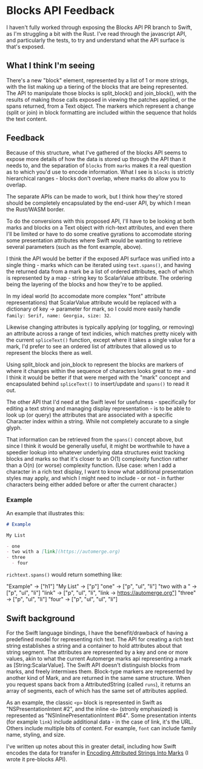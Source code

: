 # Blocks API Feedback

I haven't fully worked through exposing the Blocks API PR branch to Swift, as I'm struggling a bit with the Rust.
I've read through the javascript API, and particularly the tests, to try and understand what the API surface is that's exposed.

## What I think I'm seeing

There's a new "block" element, represented by a list of 1 or more strings, with the list making up a tiering of the blocks that are being represented.
The API to manipulate those blocks is split_block() and join_block(), with the results of making those calls exposed in viewing the patches applied, or the spans returned, from a Text object. 
The markers which represent a change (split or join) in block formatting are included within the sequence that holds the text content.

## Feedback

Because of this structure, what I've gathered of the blocks API seems to expose more details of how the data is stored up through the API than it needs to, and the separation of `blocks` from `marks` makes it a real question as to which you'd use to encode information. 
What I see is `blocks` is strictly hierarchical ranges -  blocks don't overlap, where marks do allow you to overlap.

The separate APIs can be made to work, but I think how they're stored should be completely encapsulated by the end-user API, by which I mean the Rust/WASM border.

To do the conversions with this proposed API, I'll have to be looking at both marks and blocks on a Text object with rich-text attributes, and even there I'll be limited or have to do some creative gyrations to accomodate storing some presentation attributes where Swift would be wanting to retrieve several parameters (such as the font example, above).

I think the API would be better if the exposed API surface was unified into a single thing - marks which can be iterated using `text.spans()`, and having the returned data from a mark be a list of ordered attributes, each of which is represented by a map - string key to ScalarValue attribute. 
The ordering being the layering of the blocks and how they're to be applied.

In my ideal world (to accomodate more complex "font" attribute representations) that ScalarValue attribute would be replaced with a dictionary of key -> parameter for mark, so I could more easily handle `family: Serif, name: Georgia, size: 32`.

Likewise changing attributes is typically applying (or toggling, or removing) an attribute across a range of text indicies, which matches pretty nicely with the current `spliceText()` function, except where it takes a single value for a mark, I'd prefer to see an ordered list of attributes that allowed us to represent the blocks there as well.

Using split_block and join_block to represent the blocks are markers of where it changes within the sequence of characters looks great to me - and I think it would be better if that were merged with the "mark" concept and encapsulated behind `spliceText()` to insert/update and `spans()` to read it out.

The other API that I'd need at the Swift level for usefulness - specifically for editing a text string and managing display representation - is to be able to look up (or query) the attributes that are associated with a specific Character index within a string. 
While not completely accurate to a single glyph.

That information can be retrieved from the `spans()` concept above, but since I think it would be generally useful, it might be worthwhile to have a speedier lookup into whatever underlying data structures exist tracking blocks and marks so that it's closer to an O(1) complexity function rather than a O(n) (or worse) complexity function. 
(Use case: when I add a character in a rich text display, I want to know what additional presentation styles may apply, and which I might need to include  - or not - in further characters being either added before or after the current character.)

### Example

An example that illustrates this:

```markdown
# Example

My List

- one
- two with a [link](https://automerge.org)
- three
  - four
```

`richtext.spans()` would return something like:

 "Example" -> ["h1"]
 "My List" -> ["p"]
 "one" -> ["p", "ul", "li"]
 "two with a " -> ["p", "ul", "li"]
 "link" -> ["p", "ul", "li", "link -> https://automerge.org"]
 "three" -> ["p", "ul", "li"]
 "four" -> ["p", "ul", "ul", "li"]

## Swift background

For the Swift language bindings, I have the benefit/drawback of having a predefined model for representing rich text. 
The API for creating a rich text string establishes a string and a container to hold attributes about that string segment.
The attributes are represented by a key and one or more values, akin to what the current Automerge marks api representing a mark as [String:ScalarValue].
The Swift API doesn't distinguish blocks from marks, and freely intermixes them.
Block-type markers are represented by another kind of Mark, and are returned in the same same structure.
When you request spans back from a AttributedString (called `runs`), it returns an array of segments, each of which has the same set of attributes applied.

As an example, the classic `<p>` block is represented in Swift as "NSPresentationIntent #2", and the inline `<b>` (stronly emphasized) is represented as "NSInlinePresentationIntent #64". 
Some presentation intents (for example `link`) include additional data - in the case of link, it's the URL. 
Others include multiple bits of content. For example, `font` can include family name, styling, and size.

I've written up notes about this in greater detail, including how Swift encodes the data for transfer in [Encoding Attributed Strings Into Marks](https://github.com/automerge/automerge-swift/blob/main/notes/EncodingAttributedStringsIntoMarks.md) (I wrote it pre-blocks API).
